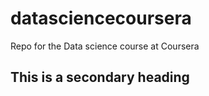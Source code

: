 datasciencecoursera
===================

Repo for the Data science course at Coursera

## This is a secondary heading
